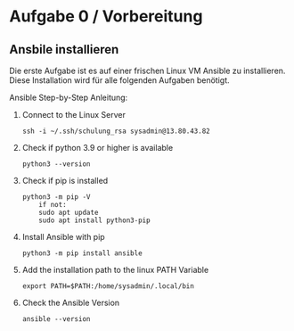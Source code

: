 # Aufgabe 0 / Vorbereitung
## Ansbile installieren

Die erste Aufgabe ist es auf einer frischen Linux VM Ansible zu installieren.
Diese Installation wird für alle folgenden Aufgaben benötigt.

Ansible Step-by-Step Anleitung:

1. Connect to the Linux Server
    ```
	ssh -i ~/.ssh/schulung_rsa sysadmin@13.80.43.82
    ```
2. Check if python 3.9 or higher is available
    ```
	python3 --version
    ```
3. Check if pip is installed
    ```
	python3 -m pip -V
 		if not:
		sudo apt update
		sudo apt install python3-pip
    ```
4. Install Ansible with pip
    ```
	python3 -m pip install ansible
    ```
5. Add the installation path to the linux PATH Variable
    ```
	export PATH=$PATH:/home/sysadmin/.local/bin
    ```
6. Check the Ansible Version
    ```
	ansible --version
    ```
